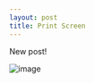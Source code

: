 ```yaml
---
layout: post
title: Print Screen
---
```

New post! 


![image](https://user-images.githubusercontent.com/48948997/55547117-e9f75e80-56d0-11e9-84ef-042c6a45c114.png)
